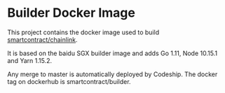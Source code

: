 # Builder Docker Image

This project contains the docker image used to build [smartcontract/chainlink](https://github.com/smartcontractkit/chainlink).

It is based on the baidu SGX builder image and adds Go 1.11, Node 10.15.1 and Yarn 1.15.2.

Any merge to master is automatically deployed by Codeship. The docker tag on dockerhub is smartcontract/builder.
